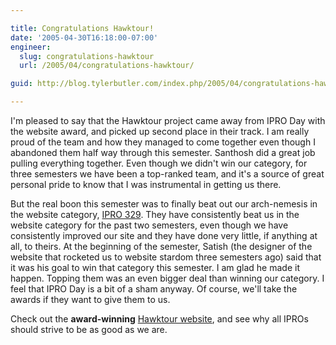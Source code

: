 ```yaml
---

title: Congratulations Hawktour!
date: '2005-04-30T16:18:00-07:00'
engineer:
  slug: congratulations-hawktour
  url: /2005/04/congratulations-hawktour/

guid: http://blog.tylerbutler.com/index.php/2005/04/congratulations-hawktour/

---
```


I'm pleased to say that the Hawktour project came away from IPRO Day with the
website award, and picked up second place in their track. I am really proud of
the team and how they managed to come together even though I abandoned them
half way through this semester. Santhosh did a great job pulling everything
together. Even though we didn't win our category, for three semesters we have
been a top-ranked team, and it's a source of great personal pride to know that
I was instrumental in getting us there.

  
But the real boon this semester was to finally beat out our arch-nemesis in
the website category, [IPRO 329][1]. They have consistently beat us in the
website category for the past two semesters, even though we have consistently
improved our site and they have done very little, if anything at all, to
theirs. At the beginning of the semester, Satish (the designer of the website
that rocketed us to website stardom three semesters ago) said that it was his
goal to win that category this semester. I am glad he made it happen. Topping
them was an even bigger deal than winning our category. I feel that IPRO Day
is a bit of a sham anyway. Of course, we'll take the awards if they want
to give them to us.

  
Check out the **award-winning** [Hawktour website][2], and see why all IPROs
should strive to be as good as we are.

   [1]: http://www.iit.edu/~ipro329s05/
   [2]: http://www.hawktour.net/

